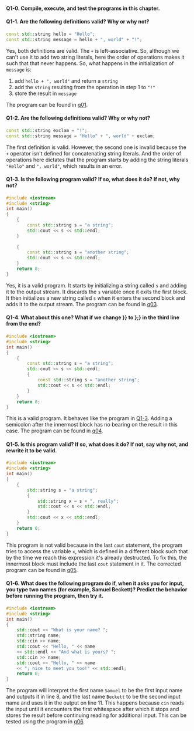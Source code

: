#### Q1-0. Compile, execute, and test the programs in this chapter.


#### Q1-1. Are the following definitions valid? Why or why not?
```c++
const std::string hello = "Hello";
const std::string message = hello + ", world" + "!";
```
Yes, both definitions are valid. The `+` is left-associative. So, although we can't use it to add two string literals, here the order of operations makes it such that that never happens. So, what happens in the initialization of `message` is:
1. add `hello + ", world"` and return a `string`
2. add the `string` resulting from the operation in step 1 to `"!"`
3. store the result in `message`

The program can be found in [q01](q01.cpp).

#### Q1-2. Are the following definitions valid? Why or why not?
```c++
const std::string exclam = "!";
const std::string message = "Hello" + ", world" + exclam;
```
The first definition is valid. However, the second one is invalid because the `+` operator isn't defined for concatenating string literals. And the order of operations here dictates that the program starts by adding the string literals `"Hello"` and `", world"`, which results in an error.

#### Q1-3. Is the following program valid? If so, what does it do? If not, why not?
```c++
#include <iostream>
#include <string>
int main()
{
    {
        const std::string s = "a string";
        std::cout << s << std::endl;
    }
	
    {
        const std::string s = "another string";
        std::cout << s << std::endl;
    }
    return 0;
}
```
Yes, it is a valid program. It starts by initializing a string called `s` and adding it to the output stream. It discards the `s` variable once it exits the first block. It then initializes a new string called `s` when it enters the second block and adds it to the output stream. The program can be found in [q03](q03.cpp).

#### Q1-4. What about this one? What if we change }} to };} in the third line from the end?
```c++
#include <iostream>
#include <string>
int main()
{
    {
        const std::string s = "a string";
        std::cout << s << std::endl;
        { 
            const std::string s = "another string";
            std::cout << s << std::endl; 
        }
    }
    return 0;
}
```
This is a valid program. It behaves like the program in [Q1-3](q03.cpp). Adding a semicolon after the innermost block has no bearing on the result in this case. The program can be found in [q04](q04.cpp).

#### Q1-5. Is this program valid? If so, what does it do? If not, say why not, and rewrite it to be valid.
```c++
#include <iostream>
#include <string>
int main()
{
    {
        std::string s = "a string";
        {
            std::string x = s + ", really";
            std::cout << s << std::endl; 
        }
        std::cout << x << std::endl;
    }
    return 0;
}
```
This program is not valid because in the last `cout` statement, the program tries to access the variable `x`, which is defined in a different block such that by the time we reach this expression it's already destructed. To fix this, the innermost block must include the last `cout` statement in it. The corrected program can be found in [q05](q05.cpp).

#### Q1-6. What does the following program do if, when it asks you for input, you type two names (for example, Samuel Beckett)? Predict the behavior before running the program, then try it.
```c++
#include <iostream>
#include <string>
int main()
{
    std::cout << "What is your name? ";
    std::string name;
    std::cin >> name;
    std::cout << "Hello, " << name
    << std::endl << "And what is yours? ";
    std::cin >> name;
    std::cout << "Hello, " << name
    << "; nice to meet you too!" << std::endl;
    return 0;
}
```
The program will interpret the first name `Samuel` to be the first input name and outputs it in line 8, and the last name `Beckett` to be the second input name and uses it in the output on line 11. This happens because `cin` reads the input until it encounters the first whitespace after which it stops and stores the result before continuing reading for additional input. This can be tested using the program in [q06](q06.cpp).
